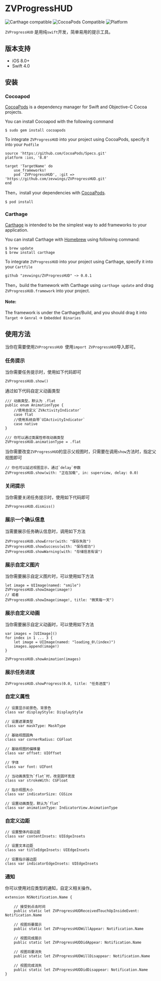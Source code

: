 # ZVProgressHUD
![Carthage compatible](https://img.shields.io/badge/Carthage-compatible-4BC51D.svg?style=flat)[](https://github.com/Carthage/Carthage)
![CocoaPods Compatible](https://img.shields.io/badge/pod-1.0.0-4BC51D.svg?style=flat)[](https://cocoapods.org)
![Platform](https://img.shields.io/badge/platform-ios-9F9F9F.svg)[](http://cocoadocs.org/docsets/Alamofire)


`ZVProgressHUD` 是用纯`swift`开发，简单易用的提示工具。

## 版本支持

- iOS 8.0+ 
- Swift 4.0

## 安装
### Cocoapod
[CocoaPods](https://cocoapods.org) is a dependency manager for Swift and Objective-C Cocoa projects.

You can install Cocoapod with the following command

```
$ sudo gem install cocoapods
```
To integrate `ZVProgressHUD` into your project using CocoaPods, specify it into your `Podfile`

```
source 'https://github.com/CocoaPods/Specs.git'
platform :ios, '8.0'

target 'TargetName' do
    use_frameworks!
    pod 'ZVProgressHUD', :git => 'https://github.com/zevwings/ZVProgressHUD.git'
end
```

Then，install your dependencies with [CocoaPods](https://cocoapods.org).

```
$ pod install
```
### Carthage 

[Carthage](https://github.com/Carthage/Carthage) is intended to be the simplest way to add frameworks to your application.

You can install Carthage with [Homebrew](https://brew.sh) using following command:

```
$ brew update
$ brew install carthage
```

To integrate `ZVProgressHUD` into your project using Carthage, specify it into your `Cartfile`

```
github "zevwings/ZVProgressHUD" ~> 0.0.1
```

Then，build the framework with Carthage
using `carthage update` and drag `ZVProgressHUD.framework` into your project.

#### Note:
The framework is under the Carthage/Build, and you should drag it into  `Target` -> `Genral` -> `Embedded Binaries`

## 使用方法
当你在需要使用`ZVProgressHUD `使用`import ZVProgressHUD`导入即可。

### 任务提示
当你需要任务提示时，使用如下代码即可

```
ZVProgressHUD.show()
```

通过如下代码自定义动画类型

```
/// 动画类型，默认为 .flat
public enum AnimationType {
	//使用自定义`ZVActivityIndicator`
	case flat		
	//使用系统自带`UIActivityIndicator`
	case native	
}

/// 你可以通过类属性修改动画类型
ZVProgressHUD.animationType = .flat
```

当你需要改变`ZVProgressHUD`的显示父视图时，只需要在调用`show`方法时，指定父视图即可

```
// 你也可以延迟视图显示，通过`delay`参数
ZVProgressHUD.show(with: "正在加载", in: superview, delay: 0.0)
```

### 关闭提示
当你需要关闭任务提示时，使用如下代码即可

```
ZVProgressHUD.dismiss()
```

### 展示一个确认信息
当需要展示任务确认信息时，调用如下方法

```
ZVProgressHUD.showError(with: "保存失败")
ZVProgressHUD.showSuccess(with: "保存成功")
ZVProgressHUD.showWarning(with: "存储信息有误")
```

### 展示自定义图片
当你需要展示自定义图片时，可以使用如下方法

```
let image = UIImage(named: "smile")
ZVProgressHUD.showImage(image!)
// 或者
ZVProgressHUD.showImage(image!, title: "微笑每一天")
```

### 展示自定义动画
当你需要展示自定义动画时，可以使用如下方法

```
var images = [UIImage]()
for index in 1 ... 3 {
    let image = UIImage(named: "loading_0\(index)")
    images.append(image!)
}

ZVProgressHUD.showAnimation(images)
```

### 展示任务进度

```
ZVProgressHUD.showProgress(0.0, title: "任务进度")
```

### 自定义属性

```
// 设置显示前景色、背景色
class var displayStyle: DisplayStyle 

// 设置遮罩类型
class var maskType: MaskType 

// 基础视图圆角    
class var cornerRadius: CGFloat 

// 基础视图的偏移量
class var offset: UIOffset 

// 字体
class var font: UIFont 

// 当动画类型为`flat`时，改变圆环宽度
class var strokeWith: CGFloat 

// 指示视图大小
class var indicatorSize: CGSize 

// 设置动画类型，默认为`flat`
class var animationType: IndicatorView.AnimationType 

```

### 自定义边距

```
// 设置整体内容边距
class var contentInsets: UIEdgeInsets 

// 设置文本边距
class var titleEdgeInsets: UIEdgeInsets 

// 设置指示器边距
class var indicatorEdgeInsets: UIEdgeInsets 
```

### 通知

你可以使用对应类型的通知，自定义相关操作。

```
extension NSNotification.Name {
	
    // 接受到点击时间
    public static let ZVProgressHUDReceivedTouchUpInsideEvent: Notification.Name

    // 视图将要展示
    public static let ZVProgressHUDWillAppear: Notification.Name

    // 视图完成展示
    public static let ZVProgressHUDDidAppear: Notification.Name

    // 视图将要消失
    public static let ZVProgressHUDWillDisappear: Notification.Name

    // 视图完成消失
    public static let ZVProgressHUDDidDisappear: Notification.Name
}
```
